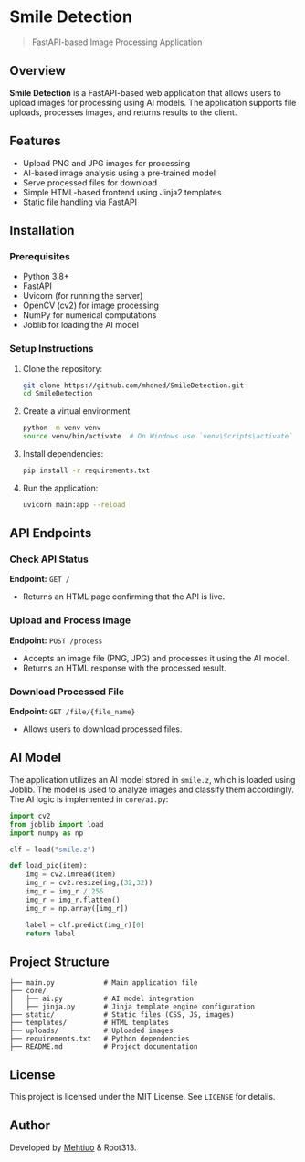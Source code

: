 # Smile Detection

> FastAPI-based Image Processing Application

## Overview

**Smile Detection** is a FastAPI-based web application that allows users to upload images for processing using AI models. The application supports file uploads, processes images, and returns results to the client.

## Features

- Upload PNG and JPG images for processing
- AI-based image analysis using a pre-trained model
- Serve processed files for download
- Simple HTML-based frontend using Jinja2 templates
- Static file handling via FastAPI

## Installation

### Prerequisites

- Python 3.8+
- FastAPI
- Uvicorn (for running the server)
- OpenCV (cv2) for image processing
- NumPy for numerical computations
- Joblib for loading the AI model

### Setup Instructions

1. Clone the repository:
   ```sh
   git clone https://github.com/mhdned/SmileDetection.git
   cd SmileDetection
   ```
2. Create a virtual environment:
   ```sh
   python -m venv venv
   source venv/bin/activate  # On Windows use `venv\Scripts\activate`
   ```
3. Install dependencies:
   ```sh
   pip install -r requirements.txt
   ```
4. Run the application:
   ```sh
   uvicorn main:app --reload
   ```

## API Endpoints

### Check API Status

**Endpoint:** `GET /`

- Returns an HTML page confirming that the API is live.

### Upload and Process Image

**Endpoint:** `POST /process`

- Accepts an image file (PNG, JPG) and processes it using the AI model.
- Returns an HTML response with the processed result.

### Download Processed File

**Endpoint:** `GET /file/{file_name}`

- Allows users to download processed files.

## AI Model

The application utilizes an AI model stored in `smile.z`, which is loaded using Joblib. The model is used to analyze images and classify them accordingly. The AI logic is implemented in `core/ai.py`:

```python
import cv2
from joblib import load
import numpy as np

clf = load("smile.z")

def load_pic(item):
    img = cv2.imread(item)
    img_r = cv2.resize(img,(32,32))
    img_r = img_r / 255
    img_r = img_r.flatten()
    img_r = np.array([img_r])

    label = clf.predict(img_r)[0]
    return label
```

## Project Structure

```
├── main.py            # Main application file
├── core/
│   ├── ai.py          # AI model integration
│   ├── jinja.py       # Jinja template engine configuration
├── static/            # Static files (CSS, JS, images)
├── templates/         # HTML templates
├── uploads/           # Uploaded images
├── requirements.txt   # Python dependencies
├── README.md          # Project documentation
```

## License

This project is licensed under the MIT License. See `LICENSE` for details.

## Author

Developed by [Mehtiuo](https://github.com/mhdned) & Root313.

